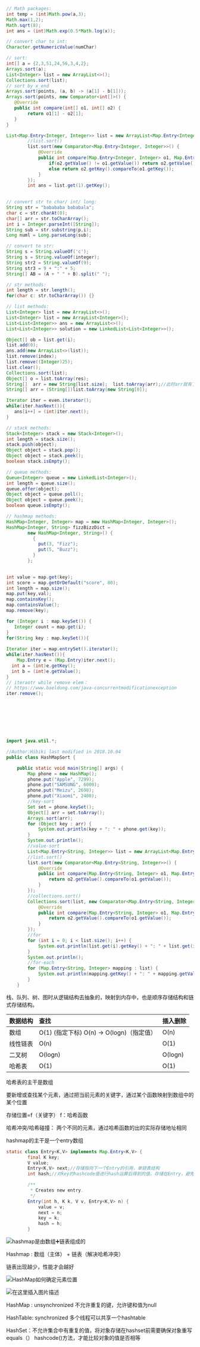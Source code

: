 ```java
// Math packages:
int temp = (int)Math.pow(a,3);
Math.max(1,2);
Math.sqrt(8);
int ans = (int)Math.exp(0.5*Math.log(x));

// convert char to int:
Character.getNumericValue(numChar)

// sort:
int[] a = {2,3,51,24,56,3,4,2};
Arrays.sort(a);
List<Integer> list = new ArrayList<>();
Collections.sort(list);
// sort by x_end
Arrays.sort(points, (a, b) -> (a[1] - b[1]));
Arrays.sort(points, new Comparator<int[]>() {
   @Override
   public int compare(int[] o1, int[] o2) {
   		return o1[1] - o2[1];
   }
}

List<Map.Entry<Integer, Integer>> list = new ArrayList<Map.Entry<Integer, Integer>>(map.entrySet());
        //list.sort()
        list.sort(new Comparator<Map.Entry<Integer, Integer>>() {
            @Override
            public int compare(Map.Entry<Integer, Integer> o1, Map.Entry<Integer, Integer> o2) {
                if(o2.getValue() != o1.getValue()) return o2.getValue().compareTo(o1.getValue());
                else return o2.getKey().compareTo(o1.getKey());
            }
        });
        int ans = list.get(1).getKey();
            

// convert str to char/ int/ long:
String str = "babababa bababala";
char c = str.charAt(0);
char[] arr = str.toCharArray();
int i = Integer.parseInt([String]);
String sub = str.substring(p,i);
Long numl = Long.parseLong(sub);

// convert to str:
String s = String.valueOf('c');
String s = String.valueOf(integer);
String str2 = String.valueOf(9);
String str3 = 9 + ":" + 5;
String[] AB = (A + " " + B).split(" ");

// str methods:
int length = str.length();
for(char c: str.toCharArray()) {}

// list methods:
List<Integer> list = new ArrayList<>();
List<Integer> list = new ArrayList<Integer>();
List<List<Integer>> ans = new ArrayList<>();
List<List<Integer>> solution = new LinkedList<List<Integer>>();

Object[] ob = list.get(i);
list.add(0);
ans.add(new ArrayList<>(list));
list.remove(index);
list.remove((Integer)25); 
list.clear();
Collections.sort(list);
Object[] o = list.toArray(res);
String[]  arr = new String[list.size];  list.toArray(arr);//此时arr就有了list中的值了
String[] arr = (String[])list.toArray(new String[0]);

Iterator iter = even.iterator();
while(iter.hasNext()){
   ans[i++] = (int)iter.next();
}

// stack methods:
Stack<Integer> stack = new Stack<Integer>();
int length = stack.size();
stack.push(object);
Object object = stack.pop();
Object object = stack.peek();
boolean stack.isEmpty();

// queue methods:
Queue<Integer> queue = new LinkedList<Integer>();
int length = queue.size();
queue.offer(object);
Object object = queue.poll();
Object object = queue.peek();
boolean queue.isEmpty();

// hashmap methods:
HashMap<Integer, Integer> map = new HashMap<Integer, Integer>();
HashMap<Integer, String> fizzBizzDict =
        new HashMap<Integer, String>() {
          {
            put(3, "Fizz");
            put(5, "Buzz");
          }
        };

            
int value = map.get(key);
int score = map.getOrDefault("score", 80);
int length = map.size();
map.put(key,val);
map.containsKey();
map.containsValue();
map.remove(key);

for (Integer i : map.keySet()) {
   Integer count = map.get(i);
}
for(String key : map.keySet()){
            
Iterator iter = map.entrySet().iterator();
while(iter.hasNext()){
	Map.Entry e = (Map.Entry)iter.next();
  int a = (int)e.getKey();
  int b = (int)e.getValue();
}
// iteraotr while remove elem：
// https://www.baeldung.com/java-concurrentmodificationexception
iter.remove();








import java.util.*;

//Author:Hibiki last modified in 2018.10.04
public class HashMapSort {

    public static void main(String[] args) {
        Map phone = new HashMap();
        phone.put("Apple", 7299);
        phone.put("SAMSUNG", 6000);
        phone.put("Meizu", 2698);
        phone.put("Xiaomi", 2400);
        //key-sort
        Set set = phone.keySet();
        Object[] arr = set.toArray();
        Arrays.sort(arr);
        for (Object key : arr) {
            System.out.println(key + ": " + phone.get(key));
        }
        System.out.println();
        //value-sort
        List<Map.Entry<String, Integer>> list = new ArrayList<Map.Entry<String, Integer>>(phone.entrySet());
        //list.sort()
        list.sort(new Comparator<Map.Entry<String, Integer>>() {
            @Override
            public int compare(Map.Entry<String, Integer> o1, Map.Entry<String, Integer> o2) {
                return o2.getValue().compareTo(o1.getValue());
            }
        });
        //collections.sort()
        Collections.sort(list, new Comparator<Map.Entry<String, Integer>>() {
            @Override
            public int compare(Map.Entry<String, Integer> o1, Map.Entry<String, Integer> o2) {
                return o2.getValue().compareTo(o1.getValue());
            }
        });
        //for
        for (int i = 0; i < list.size(); i++) {
            System.out.println(list.get(i).getKey() + ": " + list.get(i).getValue());
        }
        System.out.println();
        //for-each
        for (Map.Entry<String, Integer> mapping : list) {
            System.out.println(mapping.getKey() + ": " + mapping.getValue());
        }
    }
```

栈、队列、树、图时从逻辑结构去抽象的，映射到内存中，也是顺序存储结构和链式存储结构。





| 数据结构 | 查找                                       | 插入删除 |
| -------- | :----------------------------------------- | -------- |
| 数组     | O(1) (指定下标)  O(n) -> O(logn)（指定值） | O(n)     |
| 线性链表 | O(n)                                       | O(1)     |
| 二叉树   | O(logn)                                    | O(logn)  |
| 哈希表   | O(1)                                       | O(1)     |



哈希表的主干是数组

要新增或查找某个元素，通过把当前元素的关键字，通过某个函数映射到数组中的某个位置

存储位置=f（关键字） f：哈希函数



哈希冲突/哈希碰撞： 两个不同的元素，通过哈希函数的出的实际存储地址相同

hashmap的主干是一个entry数组

```java
static class Entry<K,V> implements Map.Entry<K,V> {
        final K key;
        V value;
        Entry<K,V> next;//存储指向下一个Entry的引用，单链表结构
        int hash;//对key的hashcode值进行hash运算后得到的值，存储在Entry，避免重复计算

        /**
         * Creates new entry.
         */
        Entry(int h, K k, V v, Entry<K,V> n) {
            value = v;
            next = n;
            key = k;
            hash = h;
        } 
```

![hashmap是由数组➕链表组成的](https://img-blog.csdnimg.cn/20181102221702492.png?x-oss-process=image/watermark,type_ZmFuZ3poZW5naGVpdGk,shadow_10,text_aHR0cHM6Ly9ibG9nLmNzZG4ubmV0L3dvc2hpbWF4aWFvMQ==,size_16,color_FFFFFF,t_70)

Hashmap : 数组（主体） + 链表（解决哈希冲突）

链表出现越少，性能才会越好

![HashMap如何确定元素位置](https://img-blog.csdnimg.cn/20181102214046362.png)

![在这里插入图片描述](https://img-blog.csdnimg.cn/20181105181728652.png?x-oss-process=image/watermark,type_ZmFuZ3poZW5naGVpdGk,shadow_10,text_aHR0cHM6Ly9ibG9nLmNzZG4ubmV0L3dvc2hpbWF4aWFvMQ==,size_16,color_FFFFFF,t_70)



HashMap : unsynchronized 不允许重复的键，允许键和值为null

HashTable: synchronized 多个线程可以共享一个hashtable

HashSet：不允许集合中有重复的值，将对象存储在hashset前需要确保对象重写equals（） hashcode()方法，才能比较对象的值是否相等







